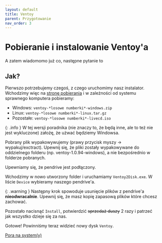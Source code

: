 ```yaml
---
layout: default
title: Ventoy
parent: Przygotowanie
nav_order: 3
---
```


# Pobieranie i instalowanie Ventoy'a

A zatem wiadomomo już co, następne pytanie to

## Jak?

Pierwszo potrzebujemy czegoś, z czego uruchomimy nasz instalator. Wchodzimy więc na [stronę pobierania]("https://github.com/ventoy/Ventoy/releases") i w zależności od systemu sprawnego komputera pobieramy:

- Windows: `ventoy-*losowe numberki*-windows.zip`
- Linux: `ventoy-*losowe numberki*-linux.tar.gz`
- Pozostałe: `ventoy-*losowe numberki*-livecd.iso`

{: .info }
W tej wersji poradnika (nie znaczy to, że będą inne, ale to też nie jest wykluczone) założę, że użwać będziemy Windowsa.

Pobrany plik wypakowywujemy (prawy przycisk myszy -> wypakuj/exctract). Upewnij się, że pliki zostały wypakowywane do oddzielnego folderu (np. ventoy-1.0.94-windows), a nie bezpośrednio w folderze pobranych.

Upewniamy się, że pendrive jest podłączony.

Wchodzimy w nowo utworzony folder i uruchamiamy `Ventoy2Disk.exe`. W liście `Device` wybieramy naszego pendrive'a.

{: .warning }
Następny krok spowoduje usunięcie plików z pendrive'a **nieodwracalnie**. Upewnij się, że masz kopię zapasową plików które chcesz zachować.

Pozostało nacisnąć `Install`, potwierdzić ~~sprzedaż duszy~~ 2 razy i patrzeć jak wszystko dzieje się za nas.

Gotowe! Powinniśmy teraz widzieć nowy dysk `Ventoy`.

[Pora na system(y)](windows)